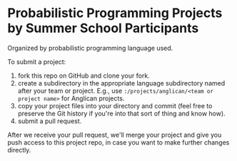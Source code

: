# Probabilistic Programming Projects by Summer School Participants

Organized by probabilistic programming language used.

To submit a project:

1. fork this repo on GitHub and clone your fork.
2. create a subdirectory in the appropriate language subdirectory
   named after your team or project. E.g., use
   `:/projects/anglican/<team or project name>` for Anglican projects.
3. copy your project files into your directory and commit (feel free
   to preserve the Git history if you're into that sort of thing and
   know how).
4. submit a pull request.

After we receive your pull request, we'll merge your project and give
you push access to this project repo, in case you want to make further
changes directly.
